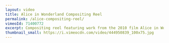```yaml
---
layout: video
title: Alice in Wonderland Compositing Reel
permalink: /alice-compositing-reel/
vimeoId: 71400772
excerpt: Compositing reel featuring work from the 2010 film Alice in Wonderland.  I was a Compositor at Sony Pictures Imageworks.
thumbnail_small: https://i.vimeocdn.com/video/444950839_100x75.jpg
---
```

